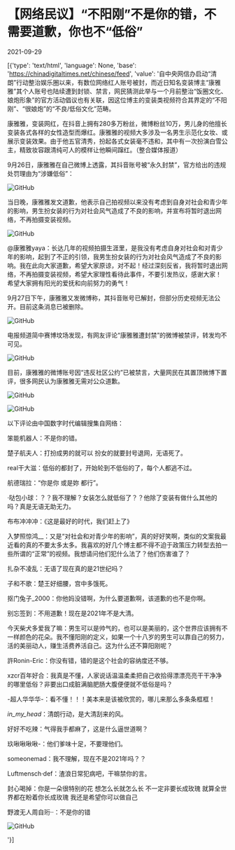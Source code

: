 # 【网络民议】“不阳刚”不是你的错，不需要道歉，你也不“低俗”

2021-09-29

[{'type': 'text/html', 'language': None, 'base': 'https://chinadigitaltimes.net/chinese/feed', 'value': '自中央网信办启动“清朗”行动整治娱乐圈以来，有数位网络红人账号被封，而近日知名变装博主“康雅雅”其个人账号也陆续遭到封锁、禁言，网民猜测此举与一个月前整治“饭圈文化、娘炮形象”的官方活动倡议也有关联，因这位博主的变装类视频符合其界定的“不阳刚”、“很娘炮”的“不良/低俗文化”范畴。



康雅雅，变装网红，在抖音上拥有280多万粉丝，微博粉丝10万，男儿身的他擅长变装各式各样的女性造型而爆红。康雅雅的视频大多涉及一名男生示范化女妆、或展示变装效果。由于他五官清秀，扮起各式女装毫不违和，其中有一次扮演白雪公主，精致妆容跟清纯可人的模样让他瞬间蹿红。（整合媒体报道）





9月26日，康雅雅在自己微博上透露，其抖音账号被“永久封禁”，官方给出的违规处罚理由为“涉嫌低俗”：

![GitHub](https://chinadigitaltimes.net/chinese/files/2021/09/image-1632897826574.png)

当日晚，康雅雅发文道歉，他表示自己拍视频以来没有考虑到自身对社会和青少年的影响，男生扮女装的行为对社会风气造成了不良的影响，并宣布将暂时退出网络，不再拍摄变装视频。

![GitHub](https://chinadigitaltimes.net/chinese/files/2021/09/image-1632899943326.png)



@康雅雅yaya：长达几年的视频拍摄生涯里，是我没有考虑自身对社会和对青少年的影响，起到了不正的引领，我男生扮女装的行为对社会风气造成了不良的影响。我在此向大家道歉，希望大家原谅，对不起！经过深刻反省，我将暂时退出网络，不再拍摄变装视频，希望大家理性看待此事件，不要引发热议，感谢大家！ 希望大家拥有阳光的爱抚和向前努力的勇气！



9月27日下午，康雅雅又发微博称，其抖音账号已解封，但部分历史视频无法公开。目前这条消息已被删除。

![GitHub](https://chinadigitaltimes.net/chinese/files/2021/09/image-1632899912733.png)

电报频道简中赛博坟场发现，有网友评论“康雅雅遭封禁”的微博被禁评，转发均不可见。

![GitHub](https://chinadigitaltimes.net/chinese/files/2021/09/image-1632900075271.png)

目前，康雅雅的微博账号因“违反社区公约”已被禁言，大量网民在其置顶微博下置评，很多网民认为康雅雅无需对公众道歉。

![GitHub](https://chinadigitaltimes.net/chinese/files/2021/09/image-1632900219980.png)

![GitHub](https://chinadigitaltimes.net/chinese/files/2021/09/image-1632901851946.png)

以下评论由中国数字时代编辑搜集自网络：



笨能机器人：不是你的错。

楚子航夫人：打扮成男的就可以 扮女的就要封号退网，无语死了。

real干大滋：低俗的都封了，开始轮到不低俗的了，每个人都逃不过。

航德瑞拉：“你是你 或是妳 都行”。

·哒包小球：？？我不理解？女装怎么就低俗了？？他除了变装有做什么其他的吗？真是无语无助无力。

布布冲冲冲：《这是最好的时代，我们赶上了》

入梦照惊鸿__：又是“对社会和对青少年的影响”，真的好好笑啊，类似的文案我最近看的真的不要太多太多。我喜欢的好几个博主都不得不迫于政策压力转型去拍一些所谓的“正常”的视频。我想请问他们犯什么法了？他们伤害谁了？

扎杂不凌乱：无语了现在真的是21世纪吗？

子和不歌：楚王好细腰，宫中多饿死。

抠门兔子_2000：你他妈没错啊，为什么要道歉啊，该道歉的也不是你啊。

别忘签到：不用道歉！现在是2021年不是大清。

今天柴犬多爱我了嘛：男生可以是帅气的，也可以是美丽的，这个世界应该拥有不一样颜色的花朵。我不懂阳刚的定义，如果一个十八岁的男生可以靠自己的努力，活的美丽动人，赚生活费养活自己。这为什么还不算阳刚呢？

許Ronin-Eric：你没有错，错的是这个社会的容纳度还不够。

xzcr百年好合：我真是不懂，人家说话温温柔柔把自己收拾得漂漂亮亮干干净净的哪里低俗？非要出口成脏满脑肥肠大腹便便就不低俗是吗？

-超人华华华-：看不懂！！！美本来是该被欣赏的，哪儿来那么多条条框框！

_in_my_head_：清朗行动，是大清刮来的风。

好好不吃辣：气得我手都麻了，这是什么逼世道啊？

玖啾啾啾啾-：他们爹味十足，不要理他们。

someonemad：我不理解，现在不是2021年吗？？

Luftmensch·def：渣浪日常犯病吧，干嘛禁你的言。

封心喝掉：你是一朵很特别的花 想怎么长就怎么长 不一定非要长成玫瑰 就算全世界都在盼着你长成玫瑰 我还是希望你可以做自己





野渡无人周自珩··：不是你的错

![GitHub](https://chinadigitaltimes.net/chinese/files/2021/09/image-1632902315266.png)

'}]